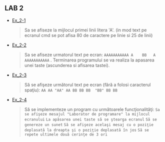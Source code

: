 ## LAB 2

- [Ex_2-1](https://github.com/hdott/UPM-UMFST---Computer-Science/blob/master/Year%20-%201/Semester%201/Fundamentals%20of%20Programming/Lab%202/Ex2_1.c)
    > Sa se afiseze la mijlocul primei linii litera 'A'. (in mod text pe ecranul cmd se pot afisa 80 de caractere pe linie si 25 de linii)
- [Ex_2-2](https://github.com/hdott/UPM-UMFST---Computer-Science/blob/master/Year%20-%201/Semester%201/Fundamentals%20of%20Programming/Lab%202/Ex2_2.c)
    > Sa se afiseze urmatorul text pe ecran:
    `AAAAAAAAAAA
    A    BB   A
    AAAAAAAAAAA`
    .
    Terminarea programului se va realiza la apasarea unei taste (ascunderea si afisarea tastei).
- [Ex_2-3](https://github.com/hdott/UPM-UMFST---Computer-Science/blob/master/Year%20-%201/Semester%201/Fundamentals%20of%20Programming/Lab%202/Ex2_3.c)
    > Să se afişeze următorul text pe ecran (fără a folosi caracterul spaţiu):
    `AA
        AA
            "AA"
        AA
    BB
        BB
        BB  "BB"
        BB
    BB`
- [Ex_2-4](https://github.com/hdott/UPM-UMFST---Computer-Science/blob/master/Year%20-%201/Semester%201/Fundamentals%20of%20Programming/Lab%202/Ex2_4.c)
    > Să se implementeze un program cu următoarele funcţionalităţi: 
    `Sa se afişeze mesajul "Laborator de programare" la mijlocul ecranului`
    `La apăsarea unei taste să se ştearga ecranul`
    `Să se genereze un sunet`
    `Să se afişeze acelaşi mesaj cu o poziţie deplasată la dreapta şi o poziţie deplasată în jos`
    `Să se repete ultimele două cerinţe de 3 ori`